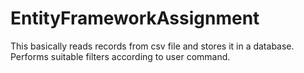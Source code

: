 # EntityFrameworkAssignment

This basically reads records from csv file and stores it in a database. Performs suitable filters according to user command.
